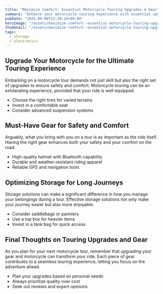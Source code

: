 ```yaml
---
title: "Maximize Comfort: Essential Motorcycle Touring Upgrades & Gear"
summary: "Enhance your motorcycle touring experience with essential upgrades and gear recommendations."
pubDate: "2025-09-06T13:28:26+00:00"
heroImage: "/assets/maximize-comfort--essential-motorcycle-touring-upgrades---gear-hero.jpg"
thumbnail: "/assets/maximize-comfort--essential-motorcycle-touring-upgrades---gear-thumb.jpg"
tags:
  - storage
  - electronics
---
```


<h2>Upgrade Your Motorcycle for the Ultimate Touring Experience</h2>
<p>Embarking on a motorcycle tour demands not just skill but also the right set of upgrades to ensure safety and comfort. Motorcycle touring can be an exhilarating experience, provided that your ride is well equipped.</p>
<ul>
    <li>Choose the right tires for varied terrains</li>
    <li>Invest in a comfortable seat</li>
    <li>Consider advanced suspension systems</li>
</ul>

<h2>Must-Have Gear for Safety and Comfort</h2>
<p>Arguably, what you bring with you on a tour is as important as the ride itself. Having the right gear enhances both your safety and your comfort on the road.</p>
<ul>
    <li>High-quality helmet with Bluetooth capability</li>
    <li>Durable and weather-resistant riding apparel</li>
    <li>Reliable GPS and navigation tools</li>
</ul>

<h2>Optimizing Storage for Long Journeys</h2>
<p>Storage solutions can make a significant difference in how you manage your belongings during a tour. Effective storage solutions not only make your journey easier but also more enjoyable.</p>
<ul>
    <li>Consider saddlebags or panniers</li>
    <li>Use a top box for heavier items</li>
    <li>Invest in a tank bag for quick access</li>
</ul>

<h2>Final Thoughts on Touring Upgrades and Gear</h2>
<p>As you plan for your next motorcycle tour, remember that upgrading your gear and motorcycle can transform your ride. Each piece of gear contributes to a seamless touring experience, letting you focus on the adventure ahead.</p>
<ul>
    <li>Plan your upgrades based on personal needs</li>
    <li>Always prioritize quality over cost</li>
    <li>Seek out reviews and expert opinions</li>
</ul>